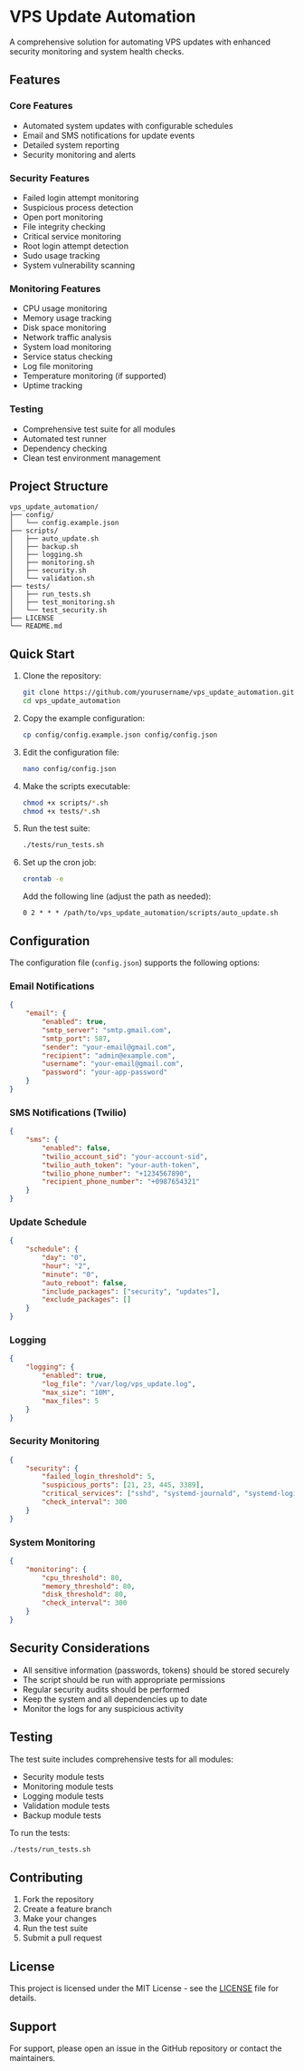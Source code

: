 # VPS Update Automation

A comprehensive solution for automating VPS updates with enhanced security monitoring and system health checks.

## Features

### Core Features
- Automated system updates with configurable schedules
- Email and SMS notifications for update events
- Detailed system reporting
- Security monitoring and alerts

### Security Features
- Failed login attempt monitoring
- Suspicious process detection
- Open port monitoring
- File integrity checking
- Critical service monitoring
- Root login attempt detection
- Sudo usage tracking
- System vulnerability scanning

### Monitoring Features
- CPU usage monitoring
- Memory usage tracking
- Disk space monitoring
- Network traffic analysis
- System load monitoring
- Service status checking
- Log file monitoring
- Temperature monitoring (if supported)
- Uptime tracking

### Testing
- Comprehensive test suite for all modules
- Automated test runner
- Dependency checking
- Clean test environment management

## Project Structure

```
vps_update_automation/
├── config/
│   └── config.example.json
├── scripts/
│   ├── auto_update.sh
│   ├── backup.sh
│   ├── logging.sh
│   ├── monitoring.sh
│   ├── security.sh
│   └── validation.sh
├── tests/
│   ├── run_tests.sh
│   ├── test_monitoring.sh
│   └── test_security.sh
├── LICENSE
└── README.md
```

## Quick Start

1. Clone the repository:
   ```bash
   git clone https://github.com/yourusername/vps_update_automation.git
   cd vps_update_automation
   ```

2. Copy the example configuration:
   ```bash
   cp config/config.example.json config/config.json
   ```

3. Edit the configuration file:
   ```bash
   nano config/config.json
   ```

4. Make the scripts executable:
   ```bash
   chmod +x scripts/*.sh
   chmod +x tests/*.sh
   ```

5. Run the test suite:
   ```bash
   ./tests/run_tests.sh
   ```

6. Set up the cron job:
   ```bash
   crontab -e
   ```
   Add the following line (adjust the path as needed):
   ```
   0 2 * * * /path/to/vps_update_automation/scripts/auto_update.sh
   ```

## Configuration

The configuration file (`config.json`) supports the following options:

### Email Notifications
```json
{
    "email": {
        "enabled": true,
        "smtp_server": "smtp.gmail.com",
        "smtp_port": 587,
        "sender": "your-email@gmail.com",
        "recipient": "admin@example.com",
        "username": "your-email@gmail.com",
        "password": "your-app-password"
    }
}
```

### SMS Notifications (Twilio)
```json
{
    "sms": {
        "enabled": false,
        "twilio_account_sid": "your-account-sid",
        "twilio_auth_token": "your-auth-token",
        "twilio_phone_number": "+1234567890",
        "recipient_phone_number": "+0987654321"
    }
}
```

### Update Schedule
```json
{
    "schedule": {
        "day": "0",
        "hour": "2",
        "minute": "0",
        "auto_reboot": false,
        "include_packages": ["security", "updates"],
        "exclude_packages": []
    }
}
```

### Logging
```json
{
    "logging": {
        "enabled": true,
        "log_file": "/var/log/vps_update.log",
        "max_size": "10M",
        "max_files": 5
    }
}
```

### Security Monitoring
```json
{
    "security": {
        "failed_login_threshold": 5,
        "suspicious_ports": [21, 23, 445, 3389],
        "critical_services": ["sshd", "systemd-journald", "systemd-logind"],
        "check_interval": 300
    }
}
```

### System Monitoring
```json
{
    "monitoring": {
        "cpu_threshold": 80,
        "memory_threshold": 80,
        "disk_threshold": 80,
        "check_interval": 300
    }
}
```

## Security Considerations

- All sensitive information (passwords, tokens) should be stored securely
- The script should be run with appropriate permissions
- Regular security audits should be performed
- Keep the system and all dependencies up to date
- Monitor the logs for any suspicious activity

## Testing

The test suite includes comprehensive tests for all modules:

- Security module tests
- Monitoring module tests
- Logging module tests
- Validation module tests
- Backup module tests

To run the tests:
```bash
./tests/run_tests.sh
```

## Contributing

1. Fork the repository
2. Create a feature branch
3. Make your changes
4. Run the test suite
5. Submit a pull request

## License

This project is licensed under the MIT License - see the [LICENSE](LICENSE) file for details.

## Support

For support, please open an issue in the GitHub repository or contact the maintainers. 